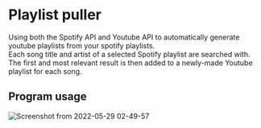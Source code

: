 # Playlist puller
Using both the Spotify API and Youtube API to automatically generate youtube playlists from your spotify playlists.\
Each song title and artist of a selected Spotify playlist are searched with. The first and most relevant result is then added to a newly-made Youtube playlist for each song.
## Program usage
![Screenshot from 2022-05-29 02-49-57](https://user-images.githubusercontent.com/45922387/170848880-afffea0d-ed88-466f-b30e-3adea99bc303.png)
